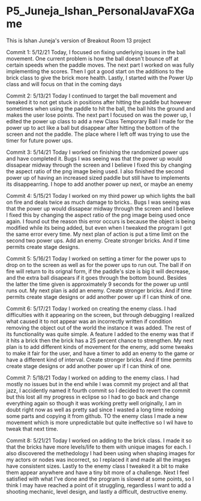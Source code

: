 # P5_Juneja_Ishan_PersonalJavaFXGame
This is Ishan Juneja's version of Breakout Room 13 project

Commit 1: 5/12/21 Today, I focused on fixing underlying issues in the ball movement. One current problem is how the ball doesn't bounce off at certain speeds when the paddle moves. The next part I worked on was fully implementing the scores. Then I got a good start on the additions to the brick class to give the brick more health. Lastly, I started with the Power Up class and will focus on that in the coming days

Commit 2: 5/13/21 Today I continued to target the ball movement and tweaked it to not get stuck in positions after hitting the paddle but however sometimes when using the paddle to hit the ball, the ball hits the ground and makes the user lose points. The next part I focused on was the power up, I edited the power up class to add a new Class Temporary Ball I made for the power up to act like a ball but disappear after hitting the bottom of the screen and not the paddle. The place where I left off was trying to use the timer for future power ups.

Commit 3: 5/14/21 Today I worked on finishing the randomized power ups and have completed it. Bugs I was seeing was that the power up would dissapear midway through the screen and I believe I fixed this by changing the aspect ratio of the png image being used. I also finished the second power up of having an increased sized paddle but still have to implements its disappearring. I hope to add another power up next, or maybe an enemy

Commit 4: 5/15/21 Today I worked on my third power up which lights the ball on fire and deals twice as much damage to bricks.. Bugs I was seeing was that the power up would dissapear midway through the screen and I believe I fixed this by changing the aspect ratio of the png image being used once again. I found out the reason this error occurs is because the object is being modified while its being added, but even when I tweaked the program I got the same error every time. My next plan of action is put a time limit on the second two power ups. Add an enemy. Create stronger bricks. And if time permits create stage designs.

Commit 5: 5/16/21 Today I worked on setting a timer for the power ups to drop on to the screen as well as for the power ups to run out. The ball if on fire will return to its orignal form, if the paddle's size is big it will decrease, and the extra ball disapears if it goes through the bottom bound. Besides the latter the time given is approximately 9 seconds for the power up until runs out. My next plan is add an enemy. Create stronger bricks. And if time permits create stage designs or add another power up if I can think of one.

Commit 6: 5/17/21 Today I worked on creating the enemy class. I had difficulties with it appearing on the screen, but through debugging I realized what caused it to not appear was an incorrectly written if condition removing the object out of the world the instance it was added. The rest of its functionality was quite simple. A feature I added to the enemy was that if it hits a brick then the brick has a 25 percent chance to strengthen. My next plan is to add different kinds of movement for the enemy, add some tweaks to make it fair for the user, and have a timer to add an enemy to the game or have a different kind of interval. Create stronger bricks. And if time permits create stage designs or add another power up if I can think of one.

Commit 7: 5/18/21 Today I worked on adding to the enemy class. I had mostly no issues but in the end while I was commit my project and all that jazz, I accidently named it fourth commit so I decided to revert the commit but this lost all my progress in eclipse so I had to go back and change everything again so though it was working pretty well originally, I am in doubt right now as well as pretty sad since I wasted a long time redoing some parts and copying it from github.  TO the enemy class I made a new movement which is more unpredictable but quite ineffective so I wil have to tweak that next time. 

Commit 8: 5/21/21 Today I worked on adding to the brick class. I made it so that the bricks have more levels/life to them with unique images for each. I also discovered the methedology I had been using when shaping images for my actors or nodes was incorrect, so I replaced it and made all the images have consistent sizes. Lastly to the enemy class I tweaked it a bit to make them appear anywhere and have a tiny bit more of a challenge. Next I feel satisfied with what I've done and the program is slowed at some points, so I think I may have reached a point of it struggling, regardless I want to add a shooting mechanic, level design, and lastly a difficult, destructive enemy.
